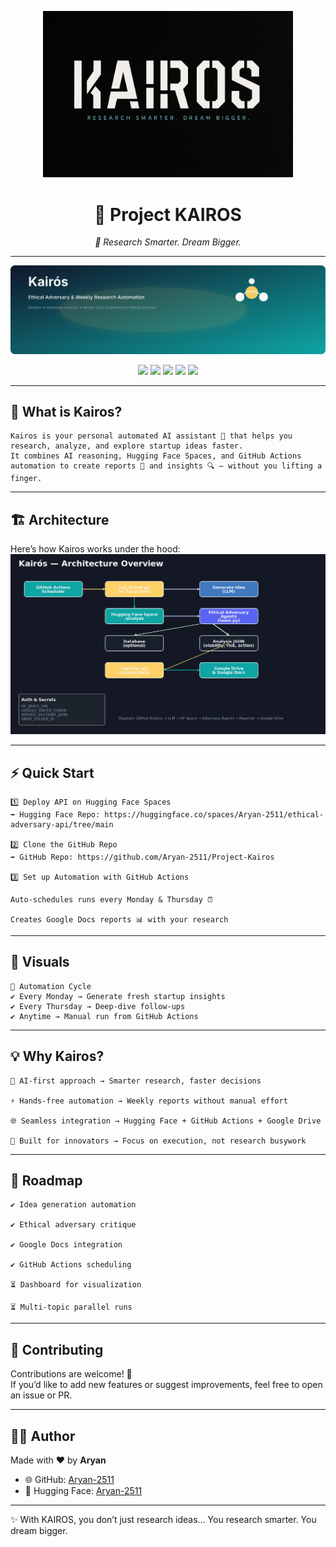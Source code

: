 <p align="center">
  <img src="assets/KAIROS_logo.png" alt="Kairos Logo" width="400"/>
</p>

<h1 align="center">🌌 Project KAIROS</h1>
<p align="center"><i>🚀 Research Smarter. Dream Bigger.</i></p>

---

<p align="center">
  <img src="assets/kairos-banner.svg" alt="Kairos Banner"/>
</p>

<p align="center">
  <img src="https://img.shields.io/badge/KAIROS-Research%20Smarter.%20Dream%20Bigger.-black?style=for-the-badge&logo=rocket&logoColor=white"/>
  <img src="https://img.shields.io/badge/Focus-Startup%20Ideas-blueviolet?style=for-the-badge&logo=bulb&logoColor=white"/>
  <img src="https://img.shields.io/badge/AI-Personal%20Assistant-green?style=for-the-badge&logo=robot&logoColor=white"/>
  <img src="https://img.shields.io/badge/Automation-GitHub%20Actions-lightgrey?style=for-the-badge&logo=githubactions&logoColor=blue"/>
  <img src="https://img.shields.io/badge/Status-Always%20Learning-orange?style=for-the-badge&logo=hourglass&logoColor=white"/>
</p>

---

## 🌟 What is Kairos?

    Kairos is your personal automated AI assistant 🤖 that helps you research, analyze, and explore startup ideas faster.
    It combines AI reasoning, Hugging Face Spaces, and GitHub Actions automation to create reports 📑 and insights 🔍 — without you lifting a finger.

---

## 🏗️ Architecture

Here’s how Kairos works under the hood:![Architecture](assets/architecture.png)

---

## ⚡ Quick Start

    1️⃣ Deploy API on Hugging Face Spaces
    ➡️ Hugging Face Repo: https://huggingface.co/spaces/Aryan-2511/ethical-adversary-api/tree/main

    2️⃣ Clone the GitHub Repo
    ➡️ GitHub Repo: https://github.com/Aryan-2511/Project-Kairos

    3️⃣ Set up Automation with GitHub Actions

    Auto-schedules runs every Monday & Thursday ⏰

    Creates Google Docs reports 📊 with your research

---

## 🎨 Visuals

    📅 Automation Cycle
    ✔️ Every Monday → Generate fresh startup insights
    ✔️ Every Thursday → Deep-dive follow-ups
    ✔️ Anytime → Manual run from GitHub Actions

---

## 💡 Why Kairos?

    🧠 AI-first approach → Smarter research, faster decisions

    ⚡ Hands-free automation → Weekly reports without manual effort

    🌐 Seamless integration → Hugging Face + GitHub Actions + Google Drive

    🚀 Built for innovators → Focus on execution, not research busywork
    
---

## 📌 Roadmap

    ✔️ Idea generation automation

    ✔️ Ethical adversary critique

    ✔️ Google Docs integration

    ✔️ GitHub Actions scheduling

    ⏳ Dashboard for visualization

    ⏳ Multi-topic parallel runs

---

## 🤝 Contributing

Contributions are welcome! 🎉  
If you’d like to add new features or suggest improvements, feel free to open an issue or PR.

---

## 👨‍💻 Author

Made with ❤️ by **Aryan**  

- 🌐 GitHub: [Aryan-2511](https://github.com/Aryan-2511)  
- 🤗 Hugging Face: [Aryan-2511](https://huggingface.co/Aryan-2511)  

---

✨ With KAIROS, you don’t just research ideas…
You research smarter. You dream bigger.